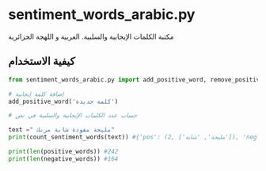 # sentiment_words_arabic.py

مكتبة الكلمات الإيجابية والسلبية. العربية و اللهجة الجزائرية

## كيفية الاستخدام

```python
from sentiment_words_arabic.py import add_positive_word, remove_positive_word, count_sentiment_words

# إضافة كلمة إيجابية
add_positive_word('كلمة جديدة')

# حساب عدد الكلمات الإيجابية والسلبية في نص

text =" مليحة مقودة شابة مرنك"
print(count_sentiment_words(text)) #{'pos': (2, ['مليحة', 'شابة']), 'neg': (2, ['مقودة', 'مرنك'])}

print(len(positive_words)) #242
print(len(negative_words)) #164